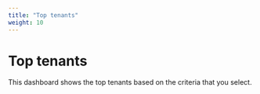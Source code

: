 ```yaml
---
title: "Top tenants"
weight: 10
---
```


# Top tenants

This dashboard shows the top tenants based on the criteria that you select.
